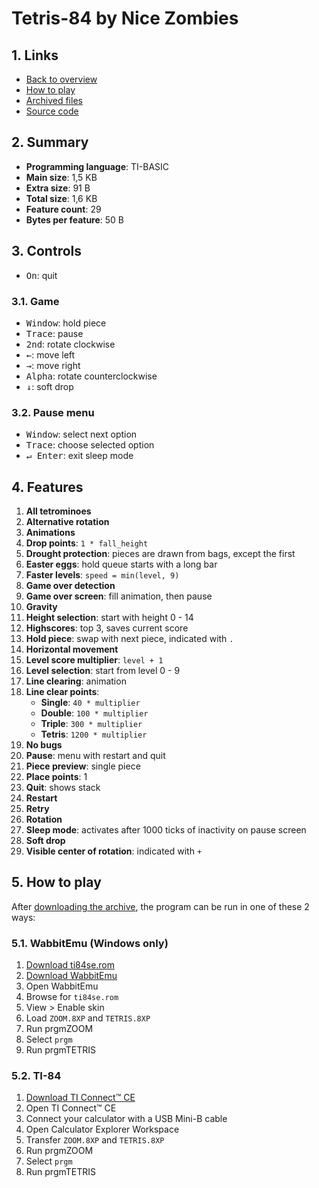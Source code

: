 # Tetris-84 by Nice Zombies

## 1. Links

- [Back to overview](../README.md)
- [How to play](#5-how-to-play)
- [Archived files](https://github.com/nineteendo/tetris4karchive/tree/main/tetris-84/archive)
- [Source code](https://github.com/nineteendo/ti84programs/blob/master/tetris-84)

## 2. Summary

- **Programming language**: TI-BASIC
- **Main size**: 1,5 KB
- **Extra size**: 91 B
- **Total size**: 1,6 KB
- **Feature count**: 29
- **Bytes per feature**: 50 B

## 3. Controls

- <kbd>On</kbd>: quit

### 3.1. Game

- <kbd>Window</kbd>: hold piece
- <kbd>Trace</kbd>: pause
- <kbd>2nd</kbd>: rotate clockwise
- <kbd>←</kbd>: move left
- <kbd>→</kbd>: move right
- <kbd>Alpha</kbd>: rotate counterclockwise
- <kbd>↓</kbd>: soft drop

### 3.2. Pause menu

- <kbd>Window</kbd>: select next option
- <kbd>Trace</kbd>: choose selected option
- <kbd>↵ Enter</kbd>: exit sleep mode

## 4. Features

1. **All tetrominoes**
2. **Alternative rotation**
3. **Animations**
4. **Drop points**: `1 * fall_height`
5. **Drought protection**: pieces are drawn from bags, except the first
6. **Easter eggs**: hold queue starts with a long bar
7. **Faster levels**: `speed = min(level, 9)`
8. **Game over detection**
9. **Game over screen**: fill animation, then pause
10. **Gravity**
11. **Height selection**: start with height 0 - 14
12. **Highscores**: top 3, saves current score
13. **Hold piece**: swap with next piece, indicated with `.`
14. **Horizontal movement**
15. **Level score multiplier**: `level + 1`
16. **Level selection**: start from level 0 - 9
17. **Line clearing**: animation
18. **Line clear points**:
    - **Single**: `40 * multiplier`
    - **Double**: `100 * multiplier`
    - **Triple**: `300 * multiplier`
    - **Tetris**: `1200 * multiplier`
19. **No bugs**
20. **Pause**: menu with restart and quit
21. **Piece preview**: single piece
22. **Place points**: 1
23. **Quit**: shows stack
24. **Restart**
25. **Retry**
26. **Rotation**
27. **Sleep mode**: activates after 1000 ticks of inactivity on pause screen
28. **Soft drop**
29. **Visible center of rotation**: indicated with `+`

## 5. How to play

After [downloading the archive](https://codeload.github.com/nineteendo/tetris4karchive/zip/refs/heads/main), the program can be run in one of these 2 ways:

### 5.1. WabbitEmu (Windows only)

1. [Download ti84se.rom](https://tiroms.weebly.com/uploads/1/1/0/5/110560031/ti84se.rom)
2. [Download WabbitEmu](https://github.com/sputt/wabbitemu/releases/download/v1.9.5.22/Wabbitemu.exe)
3. Open WabbitEmu
4. Browse for `ti84se.rom`
5. View > Enable skin
6. Load `ZOOM.8XP` and `TETRIS.8XP`
7. Run prgmZOOM
8. Select `prgm`
9. Run prgmTETRIS

### 5.2. TI-84

1. [Download TI Connect™ CE](https://education.ti.com/software/update/84-ce-software-update/84ce-download?q1=ti-connect&count=1)
2. Open TI Connect™ CE
3. Connect your calculator with a USB Mini-B cable
4. Open Calculator Explorer Workspace
5. Transfer `ZOOM.8XP` and `TETRIS.8XP`
6. Run prgmZOOM
7. Select `prgm`
8. Run prgmTETRIS